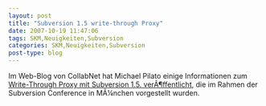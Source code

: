 ```yaml
---
layout: post
title: "Subversion 1.5 write-through Proxy"
date: 2007-10-19 11:47:06
tags: SKM,Neuigkeiten,Subversion
categories: SKM,Neuigkeiten,Subversion
post-type: blog
---
```

Im Web-Blog von CollabNet hat Michael Pilato einige Informationen zum <a href="http://blogs.open.collab.net/svn/2007/10/yesterday-at-th.html#more"  title="Write-Through Proxy">Write-Through Proxy mit Subversion 1.5. verÃ¶ffentlicht</a>, die im Rahmen der Subversion Conference in MÃ¼nchen vorgestellt wurden.